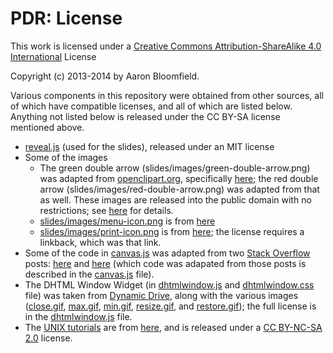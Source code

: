 PDR: License
============

This work is licensed under a [Creative Commons Attribution-ShareAlike
4.0 International](http://creativecommons.org/licenses/by-sa/4.0/)
License

Copyright (c) 2013-2014 by Aaron Bloomfield.

Various components in this repository were obtained from other
sources, all of which have compatible licenses, and all of which are
listed below.  Anything not listed below is released under the CC
BY-SA license mentioned above.

- [reveal.js](https://github.com/hakimel/reveal.js/) (used for the
  slides), released under an MIT license
- Some of the images
  - The green double arrow (slides/images/green-double-arrow.png) was
    adapted from [openclipart.org](http://openclipart.org),
    specifically
    [here](http://openclipart.org/detail/3677/arrow-left-right-by-torfnase);
    the red double arrow (slides/images/red-double-arrow.png) was
    adapted from that as well.  These images are released into the
    public domain with no restrictions; see
    [here](http://openclipart.org/share) for details.
  - [slides/images/menu-icon.png](slides/images/menu-icon.png) is from
    [here](http://androgeek.com/wp-content/uploads/2010/03/android-free-menu-icon-set.png)
  - [slides/images/print-icon.png](slides/images/print-icon.png) is from
    [here](http://www.iconarchive.com/show/icons8-metro-style-icons-by-visualpharm/Very-Basic-Print-icon.html);
    the license requires a linkback, which was that link.
- Some of the code in [canvas.js](slides/js/canvas.js) was adapted from
  two [Stack Overflow](http://stackoverflow.com/) posts:
  [here](http://stackoverflow.com/questions/2368784/draw-by-mouse-with-html5-canvas)
  and
  [here](http://stackoverflow.com/questions/4037212/html-canvas-full-screen)
  (which code was adapated from those posts is described in the
  [canvas.js](slides/js/canvas.js) file).
- The DHTML Window Widget (in
  [dhtmlwindow.js](slides/js/dhtmlwindow.js) and
  [dhtmlwindow.css](slides/css/dhtmlwindow.css) file) was taken from
  [Dynamic Drive](http://www.dynamicdrive.com), along with the various images
  ([close.gif](slides/images/close.gif),
  [max.gif](slides/images/max.gif), [min.gif](slides/images/min.gif),
  [resize.gif](slides/images/resize.gif), and
  [restore.gif](slides/images/restore.gif)); the full license is in
  the [dhtmlwindow.js](slides/js/dhtmlwindow.js) file.
- The [UNIX tutorials](tutorials/03-04-unix/index.html) are from
  [here](http://www.ee.surrey.ac.uk/Teaching/Unix/), and is released
  under a [CC BY-NC-SA
  2.0](http://creativecommons.org/licenses/by-nc-sa/2.0/) license.
